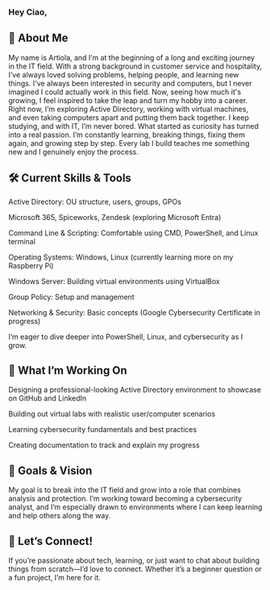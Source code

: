 ### Hey Ciao,

## 🌱 About Me
My name is Artiola, and I’m at the beginning of a long and exciting journey in the IT field. With a strong background in customer service and hospitality, I’ve always loved solving problems, helping people, and learning new things.
I've always been interested in security and computers, but I never imagined I could actually work in this field. Now, seeing how much it's growing, I feel inspired to take the leap and turn my hobby into a career.
Right now, I’m exploring Active Directory, working with virtual machines, and even taking computers apart and putting them back together. I keep studying, and with IT, I’m never bored. What started as curiosity has turned into a real passion. I’m constantly learning, breaking things, fixing them again, and growing step by step. Every lab I build teaches me something new and I genuinely enjoy the process.

## 🛠 Current Skills & Tools

Active Directory: OU structure, users, groups, GPOs

Microsoft 365, Spiceworks, Zendesk (exploring Microsoft Entra)

Command Line & Scripting: Comfortable using CMD, PowerShell, and Linux terminal

Operating Systems: Windows, Linux (currently learning more on my Raspberry Pi)

Windows Server: Building virtual environments using VirtualBox

Group Policy: Setup and management

Networking & Security: Basic concepts (Google Cybersecurity Certificate in progress)

I’m eager to dive deeper into PowerShell, Linux, and cybersecurity as I grow.

## 🚀 What I’m Working On

Designing a professional-looking Active Directory environment to showcase on GitHub and LinkedIn

Building out virtual labs with realistic user/computer scenarios

Learning cybersecurity fundamentals and best practices

Creating documentation to track and explain my progress

## 🎯 Goals & Vision
My goal is to break into the IT field and grow into a role that combines analysis and protection. I’m working toward becoming a cybersecurity analyst, and I’m especially drawn to environments where I can keep learning and help others along the way.

## 🤝 Let’s Connect!
If you’re passionate about tech, learning, or just want to chat about building things from scratch—I’d love to connect. Whether it’s a beginner question or a fun project, I’m here for it.
